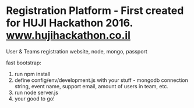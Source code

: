 # Registration Platform - First created for HUJI Hackathon 2016. www.hujihackathon.co.il
User &amp; Teams registration website, node, mongo, passport


fast bootstrap:
1) run npm install
2) define config/env/development.js with your stuff - mongodb connection string, event name, support email, amount of users in team, etc.
3) run node server.js
4) your good to go!
